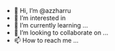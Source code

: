 - 👋 Hi, I’m @azzharru
- 👀 I’m interested in 
- 🌱 I’m currently learning ...
- 💞️ I’m looking to collaborate on ...
- 📫 How to reach me ...

<!---
azzharru/azzharru is a ✨ special ✨ repository because its `README.md` (this file) appears on your GitHub profile.
You can click the Preview link to take a look at your changes.
--->
